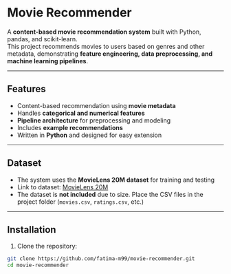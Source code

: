 # Movie Recommender

A **content-based movie recommendation system** built with Python, pandas, and scikit-learn.  
This project recommends movies to users based on genres and other metadata, demonstrating **feature engineering, data preprocessing, and machine learning pipelines**.

---

## Features

- Content-based recommendation using **movie metadata**  
- Handles **categorical and numerical features**  
- **Pipeline architecture** for preprocessing and modeling  
- Includes **example recommendations**  
- Written in **Python** and designed for easy extension  

---

## Dataset

- The system uses the **MovieLens 20M dataset** for training and testing  
- Link to dataset: [MovieLens 20M](https://grouplens.org/datasets/movielens/20m/)  
- The dataset is **not included** due to size. Place the CSV files in the project folder (`movies.csv`, `ratings.csv`, etc.)

---

## Installation

1. Clone the repository:

```bash
git clone https://github.com/fatima-m99/movie-recommender.git
cd movie-recommender

